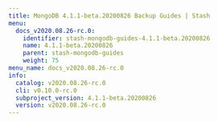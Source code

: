 ```yaml
---
title: MongoDB 4.1.1-beta.20200826 Backup Guides | Stash
menu:
  docs_v2020.08.26-rc.0:
    identifier: stash-mongodb-guides-4.1.1-beta.20200826
    name: 4.1.1-beta.20200826
    parent: stash-mongodb-guides
    weight: 75
menu_name: docs_v2020.08.26-rc.0
info:
  catalog: v2020.08.26-rc.0
  cli: v0.10.0-rc.0
  subproject_version: 4.1.1-beta.20200826
  version: v2020.08.26-rc.0
---
```


